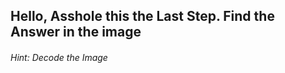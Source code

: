 ## Hello, **Asshole** this the Last Step. Find the Answer in the image


###### Hint: Decode the Image
